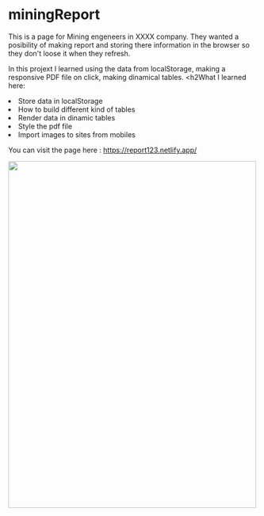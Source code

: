 # miningReport

This is a page for Mining engeneers in XXXX company. They wanted a posibility of making report and storing there information in the browser so they don't loose it
when they refresh.

In this projext I learned using the data from localStorage, making a responsive PDF file on click, making dinamical tables.
<h2What I learned here:</h2>
<li>Store data in localStorage</li>
<li>How to build different kind of tables</li>
<li>Render data in dinamic tables</li>
<li>Style the pdf file</li>
<li>Import images to sites from mobiles</li>


You can visit the page here : https://report123.netlify.app/

<img src="https://i.ibb.co/7N5YYZs/report.png" width=500 height=700 >

